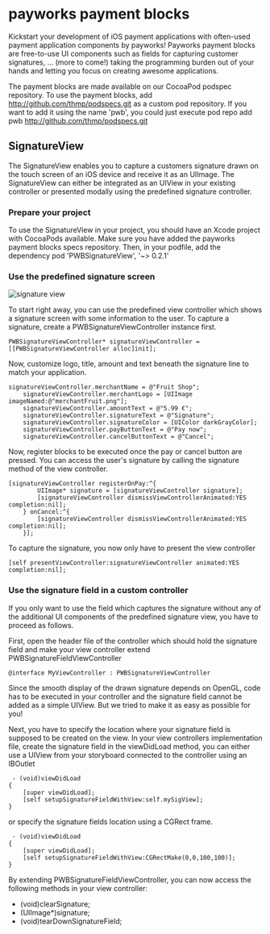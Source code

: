 # payworks payment blocks

Kickstart your development of iOS payment applications with often-used payment application components by payworks! Payworks payment blocks are free-to-use UI components such as fields for capturing customer signatures, … (more to come!) taking the programming burden out of your hands and letting you focus on creating awesome applications.

The payment blocks are made available on our CocoaPod podspec repository. To use the payment blocks, add 
    http://github.com/thmp/podspecs.git
as a custom pod repository. If you want to add it using the name 'pwb', you could just execute
    pod repo add pwb http://github.com/thmp/podspecs.git

## SignatureView

The SignatureView enables you to capture a customers signature drawn on the touch screen of an iOS device and receive it as an UIImage. The SignatureView can either be integrated as an UIView in your existing controller or presented modally using the predefined signature controller.

### Prepare your project

To use the SignatureView in your project, you should have an Xcode project with CocoaPods available. Make sure you have added the payworks payment blocks specs repository. Then, in your podfile, add the dependency
    pod 'PWBSignatureView', '~> 0.2.1'

### Use the predefined signature screen

![signature view](http://thpnetz.de/pw/signatureview.png "Signature View")

To start right away, you can use the predefined view controller which shows a signature screen with some information to the user. To capture a signature, create a PWBSignatureViewController instance first.

    PWBSignatureViewController* signatureViewController = [[PWBSignatureViewController alloc]init];

Now, customize logo, title, amount and text beneath the signature line to match your application.

```
signatureViewController.merchantName = @"Fruit Shop";
    signatureViewController.merchantLogo = [UIImage imageNamed:@"merchantFruit.png"];
    signatureViewController.amountText = @"5.99 €";
    signatureViewController.signatureText = @"Signature";
    signatureViewController.signatureColor = [UIColor darkGrayColor];
    signatureViewController.payButtonText = @"Pay now";
    signatureViewController.cancelButtonText = @"Cancel";
```

Now, register blocks to be executed once the pay or cancel button are pressed. You can access the user's signature by calling the signature method of the view controller.

```
[signatureViewController registerOnPay:^{  
        UIImage* signature = [signatureViewController signature];
        [signatureViewController dismissViewControllerAnimated:YES completion:nil];
    } onCancel:^{
        [signatureViewController dismissViewControllerAnimated:YES completion:nil]; 
    }];
```

To capture the signature, you now only have to present the view controller

    [self presentViewController:signatureViewController animated:YES completion:nil];

### Use the signature field in a custom controller

If you only want to use the field which captures the signature without any of the additional UI components of the predefined signature view, you have to proceed as follows.

First, open the header file of the controller which should hold the signature field and make your view controller extend PWBSignatureFieldViewController

    @interface MyViewController : PWBSignatureViewController

Since the smooth display of the drawn signature depends on OpenGL, code has to be executed in your controller and the signature field cannot be added as a simple UIView. But we tried to make it as easy as possible for you!

Next, you have to specify the location where your signature field is supposed to be created on the view. In your view controllers implementation file, create the signature field in the viewDidLoad method, you can either use a UIView from your storyboard connected to the controller using an IBOutlet

```
 - (void)viewDidLoad
{
    [super viewDidLoad];
    [self setupSignatureFieldWithView:self.mySigView];
}
```

or specify the signature fields location using a CGRect frame.

```
 - (void)viewDidLoad
{
    [super viewDidLoad];
    [self setupSignatureFieldWithView:CGRectMake(0,0,100,100)];
}
```

By extending PWBSignatureFieldViewController, you can now access the following methods in your view controller:

- (void)clearSignature;
- (UIImage*)signature;
- (void)tearDownSignatureField;